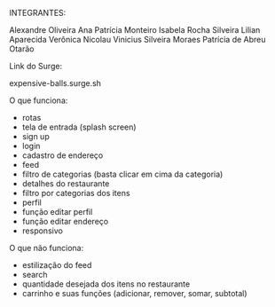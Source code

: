 INTEGRANTES:

Alexandre Oliveira
Ana Patrícia Monteiro
Isabela Rocha Silveira
Lilian Aparecida Verônica Nicolau
Vinicius Silveira Moraes
Patrícia de Abreu Otarão

Link do Surge:

expensive-balls.surge.sh

O que funciona:

- rotas
- tela de entrada (splash screen)
- sign up
- login
- cadastro de endereço
- feed
- filtro de categorias (basta clicar em cima da categoria)
- detalhes do restaurante
- filtro por categorias dos itens
- perfil
- função editar perfil
- função editar endereço
- responsivo

O que não funciona:

- estilização do feed
- search
- quantidade desejada dos itens no restaurante
- carrinho e suas funções (adicionar, remover, somar, subtotal)
